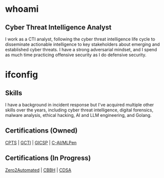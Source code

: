 # whoami

## Cyber Threat Intelligence Analyst
I work as a CTI analyst, following the cyber threat intelligence life cycle to disseminate actionable intelligence to key stakeholders about emerging and established cyber threats. I have a strong adversarial mindset, and I spend as much time practicing offensive security as I do defensive security.

# ifconfig

## Skills
I have a background in incident response but I've acquired multiple other skills over the years, including cyber threat intelligence, digital forensics, malware analysis, ethical hacking, AI and LLM engineering, and Golang. 

## Certifications (Owned)
[CPTS](https://academy.hackthebox.com/preview/certifications/htb-certified-penetration-testing-specialist) | [GCTI](https://www.giac.org/certifications/cyber-threat-intelligence-gcti/) | [GICSP](https://www.giac.org/certifications/global-industrial-cyber-security-professional-gicsp/) | [C-AI/MLPen](https://secops.group/product/certified-ai-ml-pentester/)

## Certifications (In Progress)
[Zero2Automated](https://www.0ffset.net/training/zero2auto/) | [CBBH](https://academy.hackthebox.com/preview/certifications/htb-certified-bug-bounty-hunter) | [CDSA](https://academy.hackthebox.com/preview/certifications/htb-certified-defensive-security-analyst)
